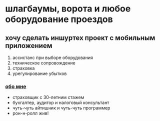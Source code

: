 # шлагбаумы, ворота и любое оборудование проездов
## хочу сделать иншуртех проект с мобильным приложением
1. ассистанс при выборе оборудования
2. техническое сопровождение
3. страховка
4. урегулирование убытков

### [обо мне](https://t.me/insurgates)
- страховщик с 30-летним стажем
- бухгалтер, аудитор и налоговый консультант
- чуть-чуть айтишник и чуть-чуть программер
- рон-н-ролл жив!
  